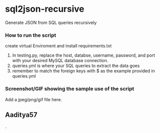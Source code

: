 # sql2json-recursive
Generate JSON from SQL queries recursively 

### How to run the script
create virtual Enviroment and install requirements.txt

1. In testing.py, replace the host, databse, username, password, and port with your desired MySQL database connection. 
2. queries.yml is where your SQL queries to extract the data goes
3. remember to match the foreign keys with $ as the example provided in queries.yml

### Screenshot/GIF showing the sample use of the script
<!--Remove the below lines and add yours -->
Add a jpeg/png/gif file here.

## Aaditya57
.
